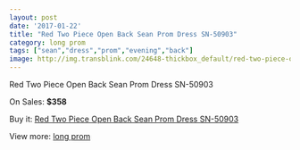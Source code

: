 ```yaml
---
layout: post
date: '2017-01-22'
title: "Red Two Piece Open Back Sean Prom Dress SN-50903"
category: long prom
tags: ["sean","dress","prom","evening","back"]
image: http://img.transblink.com/24648-thickbox_default/red-two-piece-open-back-sean-prom-dress-sn-50903.jpg
---
```

Red Two Piece Open Back Sean Prom Dress SN-50903

On Sales: **$358**
<a href="https://www.transblink.com/en/long-prom/7781-red-two-piece-open-back-sean-prom-dress-sn-50903.html"><amp-img layout="responsive" width="600" height="600" src="//img.transblink.com/24648-thickbox_default/red-two-piece-open-back-sean-prom-dress-sn-50903.jpg" alt="Red Two Piece Open Back Sean Prom Dress SN-50903 0" /></a>
<a href="https://www.transblink.com/en/long-prom/7781-red-two-piece-open-back-sean-prom-dress-sn-50903.html"><amp-img layout="responsive" width="600" height="600" src="//img.transblink.com/24650-thickbox_default/red-two-piece-open-back-sean-prom-dress-sn-50903.jpg" alt="Red Two Piece Open Back Sean Prom Dress SN-50903 1" /></a>
<a href="https://www.transblink.com/en/long-prom/7781-red-two-piece-open-back-sean-prom-dress-sn-50903.html"><amp-img layout="responsive" width="600" height="600" src="//img.transblink.com/24649-thickbox_default/red-two-piece-open-back-sean-prom-dress-sn-50903.jpg" alt="Red Two Piece Open Back Sean Prom Dress SN-50903 2" /></a>

Buy it: [Red Two Piece Open Back Sean Prom Dress SN-50903](https://www.transblink.com/en/long-prom/7781-red-two-piece-open-back-sean-prom-dress-sn-50903.html "Red Two Piece Open Back Sean Prom Dress SN-50903")

View more: [long prom](https://www.transblink.com/en/58-long-prom "long prom")